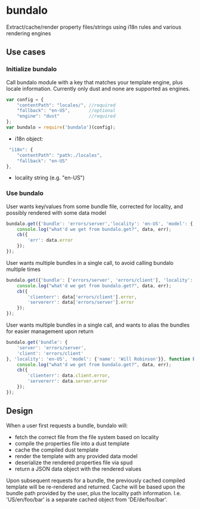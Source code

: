 # bundalo

Extract/cache/render property files/strings using i18n rules and various rendering engines

## Use cases

### Initialize bundalo

Call bundalo module with a key that matches your template engine, plus locale information.
Currently only dust and none are supported as engines.

```javascript
var config = {
	"contentPath": "locales/", //required
	"fallback": "en-US",       //optional
	"engine": "dust"           //required
};
var bundalo = require('bundalo')(config);
```

* i18n object: 
```javascript
 "i18n": {
    "contentPath": "path:./locales",
    "fallback": "en-US"
},
```
* locality string (e.g. "en-US")

### Use bundalo

User wants key/values from some bundle file, corrected for locality, and possibly rendered with some data model

```javascript
bundalo.get({'bundle': 'errors/server','locality': 'en-US', 'model': {'name': 'Will Robinson'}}, function bundaloReturn(err, data) {
	console.log("what'd we get from bundalo.get?", data, err);
	cb({
		'err': data.error
	});
});
```

User wants multiple bundles in a single call, to avoid calling bundalo multiple times

```javascript
bundalo.get({'bundle': ['errors/server', 'errors/client'], 'locality': 'en-US',  'model': {'name': 'Will Robinson'}}, function bundaloReturn(err, data) {
	console.log("what'd we get from bundalo.get?", data, err);
	cb({
		'clienterr': data['errors/client'].error,
		'servererr': data['errors/server'].error
	});
});
```

User wants multiple bundles in a single call, and wants to alias the bundles for easier management upon return

```javascript
bundalo.get('bundle': {
	'server': 'errors/server',
	'client': 'errors/client'
}, 'locality': 'en-US', 'model': {'name': 'Will Robinson'}}, function bundaloReturn(err, data) {
	console.log("what'd we get from bundalo.get?", data, err);
	cb({
		'clienterr': data.client.error,
		'servererr': data.server.error
	});
});
```

## Design

When a user first requests a bundle, bundalo will:
* fetch the correct file from the file system based on locality
* compile the properties file into a dust template
* cache the compiled dust template
* render the template with any provided data model
* deserialize the rendered properties file via spud
* return a JSON data object with the rendered  values

Upon subsequent requests for a bundle, the previously cached compiled template will be re-rendered and returned. Cache will be based upon the bundle path provided by the user, plus the locality path information. I.e. 'US/en/foo/bar' is a separate cached object from 'DE/de/foo/bar'.  